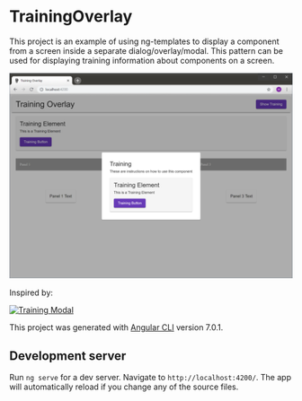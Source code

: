 # TrainingOverlay

This project is an example of using ng-templates to display a component from a screen inside a separate dialog/overlay/modal.  This pattern can be used for displaying training information about components on a screen.

![App Screenshot](/screenshot.png)

Inspired by:

[![Training Modal](https://s3.amazonaws.com/media.nngroup.com/media/editor/2014/02/06/Makr-proposedModal.png)](https://www.nngroup.com/articles/mobile-instructional-overlay/)

This project was generated with [Angular CLI](https://github.com/angular/angular-cli) version 7.0.1.

## Development server

Run `ng serve` for a dev server. Navigate to `http://localhost:4200/`. The app will automatically reload if you change any of the source files.
